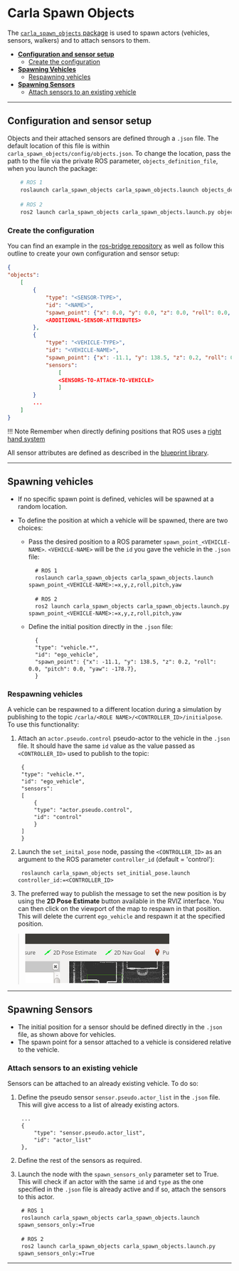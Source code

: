 # Carla Spawn Objects

The [`carla_spawn_objects` package](https://github.com/carla-simulator/ros-bridge/tree/master/carla_spawn_objects) is used to spawn actors (vehicles, sensors, walkers) and to attach sensors to them.

- [__Configuration and sensor setup__](#configuration-and-sensor-setup)
    - [Create the configuration](#create-the-configuration)
- [__Spawning Vehicles__](#spawning-vehicles)
    - [Respawning vehicles](#respawning-vehicles)
- [__Spawning Sensors__](#spawning-sensors)
    - [Attach sensors to an existing vehicle](#attach-sensors-to-an-existing-vehicle)

---

## Configuration and sensor setup

Objects and their attached sensors are defined through a `.json` file. The default location of this file is within `carla_spawn_objects/config/objects.json`. To change the location, pass the path to the file via the private ROS parameter, `objects_definition_file`, when you launch the package:

```sh
    # ROS 1
    roslaunch carla_spawn_objects carla_spawn_objects.launch objects_definition_file:=path/to/objects.json

    # ROS 2
    ros2 launch carla_spawn_objects carla_spawn_objects.launch.py objects_definition_file:=path/to/objects.json
```


### Create the configuration

You can find an example in the [ros-bridge repository][objectsjson] as well as follow this outline to create your own configuration and sensor setup:

```json
{   
"objects": 
    [
        {
            "type": "<SENSOR-TYPE>",
            "id": "<NAME>",
            "spawn_point": {"x": 0.0, "y": 0.0, "z": 0.0, "roll": 0.0, "pitch": 0.0, "yaw": 0.0},
            <ADDITIONAL-SENSOR-ATTRIBUTES>
        },       
        {
            "type": "<VEHICLE-TYPE>",
            "id": "<VEHICLE-NAME>",
            "spawn_point": {"x": -11.1, "y": 138.5, "z": 0.2, "roll": 0.0, "pitch": 0.0, "yaw": -178.7},
            "sensors": 
                [
                <SENSORS-TO-ATTACH-TO-VEHICLE>    
                ]
        }
        ...
    ]
}
```


!!! Note
    Remember when directly defining positions that ROS uses a [right hand system](https://www.ros.org/reps/rep-0103.html#chirality)

All sensor attributes are defined as described in the [blueprint library](https://carla.readthedocs.io/en/latest/bp_library/). 

[objectsjson]: https://github.com/carla-simulator/ros-bridge/blob/master/carla_spawn_objects/config/objects.json

---

## Spawning vehicles

- If no specific spawn point is defined, vehicles will be spawned at a random location.
- To define the position at which a vehicle will be spawned, there are two choices:

    - Pass the desired position to a ROS parameter `spawn_point_<VEHICLE-NAME>`. `<VEHICLE-NAME>` will be the `id` you gave the vehicle in the `.json` file:

            # ROS 1
            roslaunch carla_spawn_objects carla_spawn_objects.launch spawn_point_<VEHICLE-NAME>:=x,y,z,roll,pitch,yaw

            # ROS 2
            ros2 launch carla_spawn_objects carla_spawn_objects.launch.py spawn_point_<VEHICLE-NAME>:=x,y,z,roll,pitch,yaw

    - Define the initial position directly in the `.json` file:

            {
            "type": "vehicle.*",
            "id": "ego_vehicle",
            "spawn_point": {"x": -11.1, "y": 138.5, "z": 0.2, "roll": 0.0, "pitch": 0.0, "yaw": -178.7},        
            }

### Respawning vehicles

A vehicle can be respawned to a different location during a simulation by publishing to the topic `/carla/<ROLE NAME>/<CONTROLLER_ID>/initialpose`. To use this functionality:

1. Attach an `actor.pseudo.control` pseudo-actor to the vehicle in the `.json` file. It should have the same `id` value as the value passed as `<CONTROLLER_ID>` used to publish to the topic:

        {
        "type": "vehicle.*",
        "id": "ego_vehicle",
        "sensors": 
        [
            {
            "type": "actor.pseudo.control",
            "id": "control"
            }
        ]                
        }

2. Launch the `set_inital_pose` node, passing the `<CONTROLLER_ID>` as an argument to the ROS parameter `controller_id` (default = 'control'):

        roslaunch carla_spawn_objects set_initial_pose.launch controller_id:=<CONTROLLER_ID>

3. The preferred way to publish the message to set the new position is by using the __2D Pose Estimate__ button available in the RVIZ interface. You can then click on the viewport of the map to respawn in that position. This will delete the current `ego_vehicle` and respawn it at the specified position.

> ![rviz_set_start_goal](images/rviz_set_start_goal.png)

---

## Spawning Sensors

- The initial position for a sensor should be defined directly in the `.json` file, as shown above for vehicles.
- The spawn point for a sensor attached to a vehicle is considered relative to the vehicle.

### Attach sensors to an existing vehicle

Sensors can be attached to an already existing vehicle. To do so:

1. Define the pseudo sensor `sensor.pseudo.actor_list` in the `.json` file. This will give access to a list of already existing actors.

        ...
        {
            "type": "sensor.pseudo.actor_list",
            "id": "actor_list"
        },                

2. Define the rest of the sensors as required.
3. Launch the node with the `spawn_sensors_only` parameter set to True. This will check if an actor with the same `id` and `type` as the one specified in the `.json` file is already active and if so, attach the sensors to this actor.

        # ROS 1
        roslaunch carla_spawn_objects carla_spawn_objects.launch spawn_sensors_only:=True

        # ROS 2
        ros2 launch carla_spawn_objects carla_spawn_objects.launch.py spawn_sensors_only:=True


---

